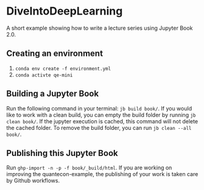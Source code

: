 # DiveIntoDeepLearning
A short example showing how to write a lecture series using Jupyter Book 2.0.

## Creating an environment

1. `conda env create -f environment.yml`
2. `conda activte qe-mini`

## Building a Jupyter Book
Run the following command in your terminal: `jb build book/`. If you would like to work with a clean build, you can empty the build folder by running `jb clean book/`. If the jupyter execution is cached, this command will not delete the cached folder. To remove the build folder, you can run `jb clean --all book/`.

## Publishing this Jupyter Book

Run `ghp-import -n -p -f book/_build/html`.
If you are working on improving the quantecon-example, the publishing of your work is taken care by Github workflows.
